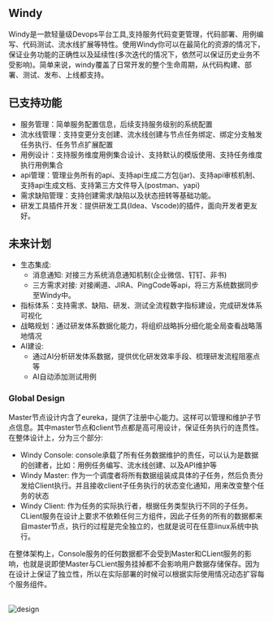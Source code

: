 ## Windy
   Windy是一款轻量级Devops平台工具,支持服务代码变更管理，代码部署、用例编写、代码测试、流水线扩展等特性。使用Windy你可以在最简化的资源的情况下，保证业务功能的正确性以及延续性(多次迭代的情况下，依然可以保证历史业务不受影响)。简单来说，windy覆盖了日常开发的整个生命周期，从代码构建、部署、测试、发布、上线都支持。
   
## 已支持功能
- 服务管理：简单服务配置信息，后续支持服务级别的系统配置
- 流水线管理：支持变更分支创建、流水线创建与节点任务绑定、绑定分支触发任务执行、任务节点扩展配置
- 用例设计：支持服务维度用例集合设计、支持默认的模版使用、支持任务维度执行用例集合
- api管理：管理业务所有的api、支持api生成二方包(jar)、支持api审核机制、支持api生成文档、支持第三方文件导入(postman、yapi)
- 需求缺陷管理：支持创建需求/缺陷以及状态扭转等基础功能。
- 研发工具插件开发：提供研发工具(Idea、Vscode)的插件，面向开发者更友好。

## 未来计划
- 生态集成: 
  - 消息通知: 对接三方系统消息通知机制(企业微信、钉钉、非书)
  - 三方需求对接: 对接阐道、JIRA、PingCode等api，将三方系统数据同步至Windy中。
- 指标体系：支持需求、缺陷、研发、测试全流程数字指标建设，完成研发体系可视化
- 战略规划：通过研发体系数据化能力，将组织战略拆分细化能全局查看战略落地情况
- AI建设:
  - 通过AI分析研发体系数据，提供优化研发效率手段、梳理研发流程阻塞点等
  - AI自动添加测试用例


### Global Design

  Master节点设计内含了eureka，提供了注册中心能力。这样可以管理和维护子节点信息。其中master节点和client节点都是高可用设计，保证任务执行的连贯性。
  在整体设计上，分为三个部分:
  - Windy Console: console承载了所有任务数据维护的责任，可以认为是数据的创建者，比如：用例任务编写、流水线创建、以及API维护等
  - Windy Master: 作为一个调度者将所有数据组装成具体的子任务，然后负责分发给Client执行。并且接收client子任务执行的状态变化通知，用来改变整个任务的状态
  - Windy Client: 作为任务的实际执行者，根据任务类型执行不同的子任务。CLient服务在设计上要求不依赖任何三方组件，因此子任务的所有的数据都来自master节点，执行的过程是完全独立的，也就是说可在任意linux系统中执行。

  在整体架构上，Console服务的任何数据都不会受到Master和CLient服务的影响，也就是说即使Master与CLient服务挂掉都不会影响用户数据存储保存。因为在设计上保证了独立性，所以在实际部署的时候可以根据实际使用情况动态扩容每个服务组件。
  <br/>
  <br/>
  
![design](https://github.com/user-attachments/assets/241296aa-0ead-469a-809d-b5e037aad315)

